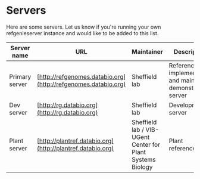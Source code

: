 # Servers

Here are some servers. Let us know if you're running your own refgenieserver instance and would like to be added to this list.


Server name | URL | Maintainer | Description
----------- | --- | ----------- | -------------
Primary server | [http://refgenomes.databio.org](http://refgenomes.databio.org) | Sheffield lab | Reference implementation and main demonstration server
Dev server | [http://rg.databio.org](http://rg.databio.org) | Sheffield lab | Developmental server
Plant server | [http://plantref.databio.org](http://plantref.databio.org) | Sheffield lab / VIB-UGent Center for Plant Systems Biology | Plant references
